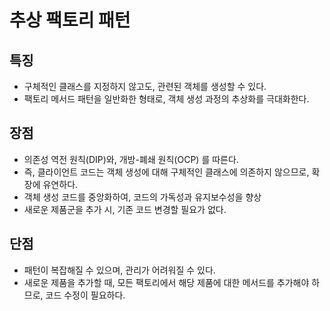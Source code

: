 # 추상 팩토리 패턴
## 특징
- 구체적인 클래스를 지정하지 않고도, 관련된 객체를 생성할 수 있다.
- 팩토리 메서드 패턴을 일반화한 형태로, 객체 생성 과정의 추상화를 극대화한다.

## 장점
- 의존성 역전 원칙(DIP)와, 개방-폐쇄 원칙(OCP) 를 따른다.
- 즉, 클라이언트 코드는 객체 생성에 대해 구체적인 클래스에 의존하지 않으므로, 확장에 유연하다.
- 객체 생성 코드를 중앙화하여, 코드의 가독성과 유지보수성을 향상
- 새로운 제품군을 추가 시, 기존 코드 변경할 필요가 없다.

## 단점
- 패턴이 복잡해질 수 있으며, 관리가 어려워질 수 있다.
- 새로운 제품을 추가할 때, 모든 팩토리에서 해당 제품에 대한 메서드를 추가해야 하므로, 코드 수정이 필요하다.